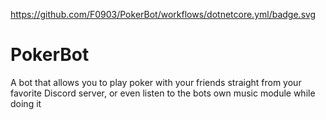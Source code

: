 https://github.com/F0903/PokerBot/workflows/dotnetcore.yml/badge.svg
# PokerBot

A bot that allows you to play poker with your friends straight from your favorite Discord server, or even listen to the bots own music module while doing it
